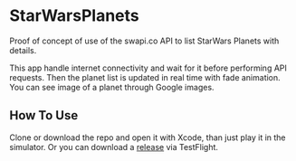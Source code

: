 # StarWarsPlanets

Proof of concept of use of the swapi.co API to list StarWars Planets with details.

This app handle internet connectivity and wait for it before performing API requests.
Then the planet list is updated in real time with fade animation.
You can see image of a planet through Google images.

## How To Use
Clone or download the repo and open it with Xcode, than just play it in the simulator.
Or you can download a [release](https://github.com/LeJeko/StarWarsPlanets/releases) via TestFlight.
